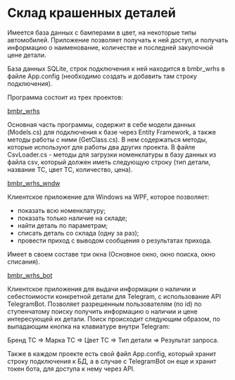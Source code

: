 # Склад крашенных деталей

 Имеется база данных с бамперами в цвет, на некоторые типы автомобилей. Приложение позволяет получать к ней доступ, и получать информацию о наименование, количестве и последней закупочной цене детали.

 База данных SQLite, строк подключения к ней находится в bmbr_wrhs в файле App.config (необходимо создать и добавить там строку подключения).

 Программа состоит из трех проектов:

 [bmbr_wrhs](https://github.com/nomadpyn/bmbr_wrhs/tree/master/bmbr_wrhs)

 Основная часть программы, содержит в себе модели данных (Models.cs) для подключения к базе через Entity Framework, а также методы работы с ними (GetClass.cs). В нем содержаться методы, которые используют для работы два других проекта. В файле CsvLoader.cs - методы для загрузки номенклатуры в базу данных из файла csv, который должен иметь следующую строку (тип детали, название ТС, цвет ТС, количество, цена).

 [bmbr_wrhs_wndw](https://github.com/nomadpyn/bmbr_wrhs/tree/master/bmbr_wrhs_wndw)

 Клиентское приложение для Windows на WPF, которое позволяет:

  * показать всю номенклатуру;
  * показать только наличие на складе;
  * найти деталь по параметрам;
  * списать деталь со склада (одну за раз);
  * провести приход с выводом сообщения о результатах прихода.

 Имеет в своем составе три окна (Основное окно, окно поиска, окно списания).

 [bmbr_wrhs_bot](https://github.com/nomadpyn/bmbr_wrhs/tree/master/bmbr_wrhs_bot)

 Клиентское приложения для выдачи информации о наличии и себестоимости конкретной детали для Telegram, с использование API TelegramBot. Позволяет разрешенным пользователям (по id) по ступенчатому поиску получить информацию о наличии и цене интересующей их детали. Поиск происходит следующим образом, по выпадающим кнопка на клавиатуре внутри Telegram:

   Бренд ТС => Марка ТС => Цвет ТС => Тип детали => Результат запроса.

 Также в каждом проекте есть свой файл App.config, который хранит строку подключения к БД, а в случае с TelegramBot он еще и хранит токен бота, для доступа к нему через API.  